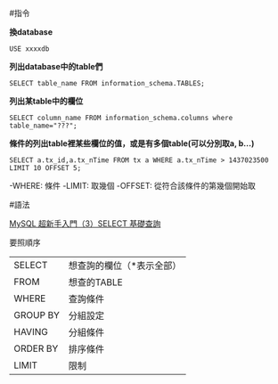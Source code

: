 #指令

**換database**

    USE xxxxdb
**列出database中的table們**
    
    SELECT table_name FROM information_schema.TABLES;
**列出某table中的欄位**

    SELECT column_name FROM information_schema.columns where table_name="???";
**條件的列出table裡某些欄位的值，或是有多個table(可以分別取a, b...)**

    SELECT a.tx_id,a.tx_nTime FROM tx a WHERE a.tx_nTime > 1437023500 LIMIT 10 OFFSET 5;
-WHERE: 條件
-LIMIT: 取幾個
-OFFSET: 從符合該條件的第幾個開始取

#語法

<a href="http://www.codedata.com.tw/database/mysql-tutorial-basic-query">
    MySQL 超新手入門（3）SELECT 基礎查詢
</a>

要照順序  
<table>
    <tr>
        <td>SELECT</td>
        <td>想查詢的欄位（*表示全部）</td>
    </tr>
    <tr>
        <td>FROM</td>
        <td>想查的TABLE</td>
    </tr>
    <tr>
        <td>WHERE</td>
        <td>查詢條件</td>
    </tr>
    <tr>
        <td>GROUP BY</td>
        <td>分組設定</td>
    </tr>
    <tr>
        <td>HAVING</td>
        <td>分組條件</td>
    </tr>
    <tr>
        <td>ORDER BY</td>
        <td>排序條件</td>
    </tr>
    <tr>
        <td>LIMIT</td>
        <td>限制</td>
    </tr>


